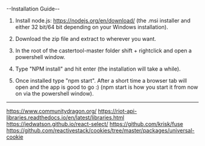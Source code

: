 --Installation Guide--

1. Install node.js: https://nodejs.org/en/download/ (the .msi installer and either 32 bit/64 bit depending on your Windows installation).

2. Download the zip file and extract to wherever you want.

3. In the root of the castertool-master folder shift + rightclick and open a powershell window.

4. Type "NPM install" and hit enter (the installation will take a while).

5. Once installed type "npm start". After a short time a browser tab will open and the app is good to go :) (npm start is how you start it from now on via the powershell window).

----------

https://www.communitydragon.org/
https://riot-api-libraries.readthedocs.io/en/latest/libraries.html
https://jedwatson.github.io/react-select/
https://github.com/krisk/fuse
https://github.com/reactivestack/cookies/tree/master/packages/universal-cookie
